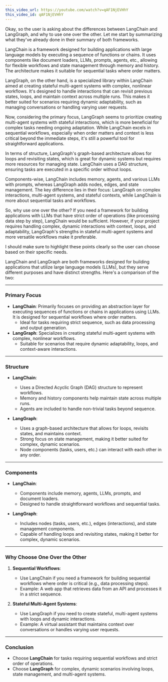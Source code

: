 ```yaml
---
this_video_url: https://youtube.com/watch?v=qAF1NjEVHhY
this_video_id: qAF1NjEVHhY
---
```

<think>
Okay, so the user is asking about the differences between LangChain and LangGraph, and why to use one over the other. Let me start by summarizing what they've already done in their summary of both frameworks.

LangChain is a framework designed for building applications with large language models by executing a sequence of functions or chains. It uses components like document loaders, LLMs, prompts, agents, etc., allowing for flexible workflows and state management through memory and history. The architecture makes it suitable for sequential tasks where order matters.

LangGraph, on the other hand, is a specialized library within LangChain aimed at creating stateful multi-agent systems with complex, nonlinear workflows. It's designed to handle interactions that can revisit previous states, loops, and maintain context across multiple runs. This makes it better suited for scenarios requiring dynamic adaptability, such as managing conversations or handling varying user requests.

Now, considering the primary focus, LangGraph seems to prioritize creating multi-agent systems with stateful interactions, which is more beneficial for complex tasks needing ongoing adaptation. While LangChain excels in sequential workflows, especially when order matters and context is less critical beyond the immediate steps, it's still a powerful tool for straightforward applications.

In terms of structure, LangGraph's graph-based architecture allows for loops and revisiting states, which is great for dynamic systems but requires more resources for managing state. LangChain uses a DAG structure, ensuring tasks are executed in a specific order without loops.

Components-wise, LangChain includes memory, agents, and various LLMs with prompts, whereas LangGraph adds nodes, edges, and state management. The key difference lies in their focus: LangGraph on complex interactions, multi-agent systems, and stateful contexts, while LangChain is more about sequential tasks and workflows.

So, why use one over the other? If you need a framework for building applications with LLMs that have strict order of operations (like processing data step by step), LangChain would be sufficient. However, if your project requires handling complex, dynamic interactions with context, loops, and adaptability, LangGraph's strengths in stateful multi-agent systems and more versatile workflows make it preferable.

I should make sure to highlight these points clearly so the user can choose based on their specific needs.
</think>

LangChain and LangGraph are both frameworks designed for building applications that utilize large language models (LLMs), but they serve different purposes and have distinct strengths. Here's a comparison of the two:

---

### **Primary Focus**
- **LangChain**: Primarily focuses on providing an abstraction layer for executing sequences of functions or chains in applications using LLMs. It is designed for sequential workflows where order matters.
  - Ideal for tasks requiring strict sequence, such as data processing and output generation.
- **LangGraph**: Specializes in creating stateful multi-agent systems with complex, nonlinear workflows.
  - Suitable for scenarios that require dynamic adaptability, loops, and context-aware interactions.

---

### **Structure**
- **LangChain**:
  - Uses a Directed Acyclic Graph (DAG) structure to represent workflows.
  - Memory and history components help maintain state across multiple runs.
  - Agents are included to handle non-trivial tasks beyond sequence.

- **LangGraph**:
  - Uses a graph-based architecture that allows for loops, revisits states, and maintains context.
  - Strong focus on state management, making it better suited for complex, dynamic scenarios.
  - Node components (tasks, users, etc.) can interact with each other in any order.

---

### **Components**
- **LangChain**:
  - Components include memory, agents, LLMs, prompts, and document loaders.
  - Designed to handle straightforward workflows and sequential tasks.

- **LangGraph**:
  - Includes nodes (tasks, users, etc.), edges (interactions), and state management components.
  - Capable of handling loops and revisiting states, making it better for complex, dynamic scenarios.

---

### **Why Choose One Over the Other**
1. **Sequential Workflows**:
   - Use LangChain if you need a framework for building sequential workflows where order is critical (e.g., data processing steps).
   - Example: A web app that retrieves data from an API and processes it in a strict sequence.

2. **Stateful Multi-Agent Systems**:
   - Use LangGraph if you need to create stateful, multi-agent systems with loops and dynamic interactions.
   - Example: A virtual assistant that maintains context over conversations or handles varying user requests.

---

### **Conclusion**
- Choose **LangChain** for tasks requiring sequential workflows and strict order of operations.
- Choose **LangGraph** for complex, dynamic scenarios involving loops, state management, and multi-agent systems.
